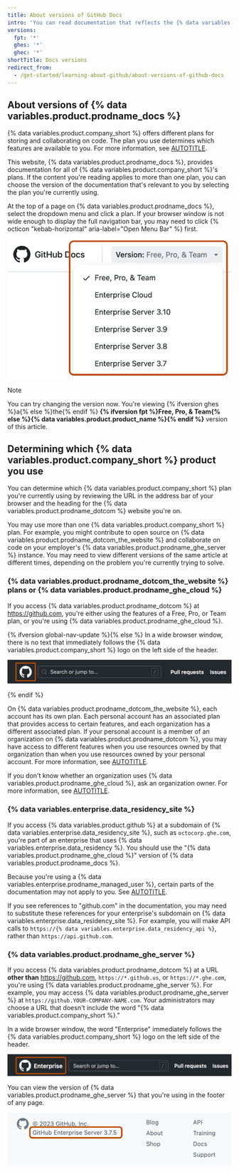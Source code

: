 ```yaml
---
title: About versions of GitHub Docs
intro: 'You can read documentation that reflects the {% data variables.product.company_short %} product you''re currently using.'
versions:
  fpt: '*'
  ghes: '*'
  ghec: '*'
shortTitle: Docs versions
redirect_from:
  - /get-started/learning-about-github/about-versions-of-github-docs
---
```


## About versions of {% data variables.product.prodname_docs %}

{% data variables.product.company_short %} offers different plans for storing and collaborating on code. The plan you use determines which features are available to you. For more information, see [AUTOTITLE](/get-started/learning-about-github/githubs-plans).

This website, {% data variables.product.prodname_docs %}, provides documentation for all of {% data variables.product.company_short %}'s plans. If the content you're reading applies to more than one plan, you can choose the version of the documentation that's relevant to you by selecting the plan you're currently using.

At the top of a page on {% data variables.product.prodname_docs %}, select the dropdown menu and click a plan. If your browser window is not wide enough to display the full navigation bar, you may need to click {% octicon "kebab-horizontal" aria-label="Open Menu Bar" %} first.

![Screenshot of the header of {% data variables.product.prodname_docs %}. The "Version" dropdown menu is expanded and highlighted with an orange outline.](/assets/images/help/docs/version-picker.png)

> [!NOTE]
> You can try changing the version now. You're viewing {% ifversion ghes %}a{% else %}the{% endif %} **{% ifversion fpt %}Free, Pro, & Team{% else %}{% data variables.product.product_name %}{% endif %}** version of this article.

## Determining which {% data variables.product.company_short %} product you use

You can determine which {% data variables.product.company_short %} plan you're currently using by reviewing the URL in the address bar of your browser and the heading for the {% data variables.product.prodname_dotcom %} website you're on.

You may use more than one {% data variables.product.company_short %} plan. For example, you might contribute to open source on {% data variables.product.prodname_dotcom_the_website %} and collaborate on code on your employer's {% data variables.product.prodname_ghe_server %} instance. You may need to view different versions of the same article at different times, depending on the problem you're currently trying to solve.

### {% data variables.product.prodname_dotcom_the_website %} plans or {% data variables.product.prodname_ghe_cloud %}

If you access {% data variables.product.prodname_dotcom %} at https://github.com, you're either using the features of a Free, Pro, or Team plan, or you're using {% data variables.product.prodname_ghe_cloud %}.

{% ifversion global-nav-update %}{% else %}
In a wide browser window, there is no text that immediately follows the {% data variables.product.company_short %} logo on the left side of the header.

  ![Screenshot of the header of any page on {% data variables.product.prodname_dotcom %}. The {% data variables.product.prodname_dotcom %} logo is highlighted with an orange outline.](/assets/images/help/docs/header-dotcom.png)

{% endif %}

On {% data variables.product.prodname_dotcom_the_website %}, each account has its own plan. Each personal account has an associated plan that provides access to certain features, and each organization has a different associated plan. If your personal account is a member of an organization on {% data variables.product.prodname_dotcom %}, you may have access to different features when you use resources owned by that organization than when you use resources owned by your personal account. For more information, see [AUTOTITLE](/get-started/learning-about-github/types-of-github-accounts).

If you don't know whether an organization uses {% data variables.product.prodname_ghe_cloud %}, ask an organization owner. For more information, see [AUTOTITLE](/account-and-profile/setting-up-and-managing-your-personal-account-on-github/managing-your-membership-in-organizations/viewing-peoples-roles-in-an-organization).

### {% data variables.enterprise.data_residency_site %}

If you access {% data variables.product.github %} at a subdomain of {% data variables.enterprise.data_residency_site %}, such as `octocorp.ghe.com`, you're part of an enterprise that uses {% data variables.enterprise.data_residency %}. You should use the "{% data variables.product.prodname_ghe_cloud %}" version of {% data variables.product.prodname_docs %}.

Because you're using a {% data variables.enterprise.prodname_managed_user %}, certain parts of the documentation may not apply to you. See [AUTOTITLE](/enterprise-cloud@latest/admin/managing-iam/understanding-iam-for-enterprises/abilities-and-restrictions-of-managed-user-accounts).

If you see references to "github.com" in the documentation, you may need to substitute these references for your enterprise's subdomain on {% data variables.enterprise.data_residency_site %}. For example, you will make API calls to `https://{% data variables.enterprise.data_residency_api %}`, rather than `https://api.github.com`.

### {% data variables.product.prodname_ghe_server %}

If you access {% data variables.product.prodname_dotcom %} at a URL **other than** https://github.com, `https://*.github.us`, or `https://*.ghe.com`, you're using {% data variables.product.prodname_ghe_server %}. For example, you may access {% data variables.product.prodname_ghe_server %} at `https://github.YOUR-COMPANY-NAME.com`. Your administrators may choose a URL that doesn't include the word "{% data variables.product.company_short %}."

In a wide browser window, the word "Enterprise" immediately follows the {% data variables.product.company_short %} logo on the left side of the header.

![Screenshot of the header of any page on {% data variables.product.prodname_dotcom %}. The {% data variables.product.prodname_dotcom %} logo and "Enterprise" are highlighted with an orange outline.](/assets/images/help/docs/header-ghes.png)

You can view the version of {% data variables.product.prodname_ghe_server %} that you're using in the footer of any page.

![Screenshot of the footer of {% data variables.product.prodname_ghe_server %}. "{% data variables.product.prodname_ghe_server %} 3.7.5" is highlighted with an orange outline.](/assets/images/help/docs/ghes-version-in-footer.png)
